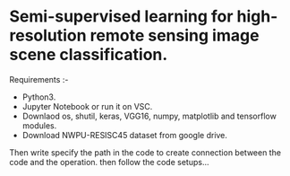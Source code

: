 # Semi-supervised learning for high-resolution remote sensing image scene classification.

 Requirements :-
 
- Python3.
- Jupyter Notebook or run it on VSC.
- Downlaod os, shutil, keras, VGG16, numpy, matplotlib and tensorflow modules.
- Download NWPU-RESISC45 dataset from google drive.


 Then write  specify the path in the code to create connection between the code 
 and the operation.
 then follow the code setups...







